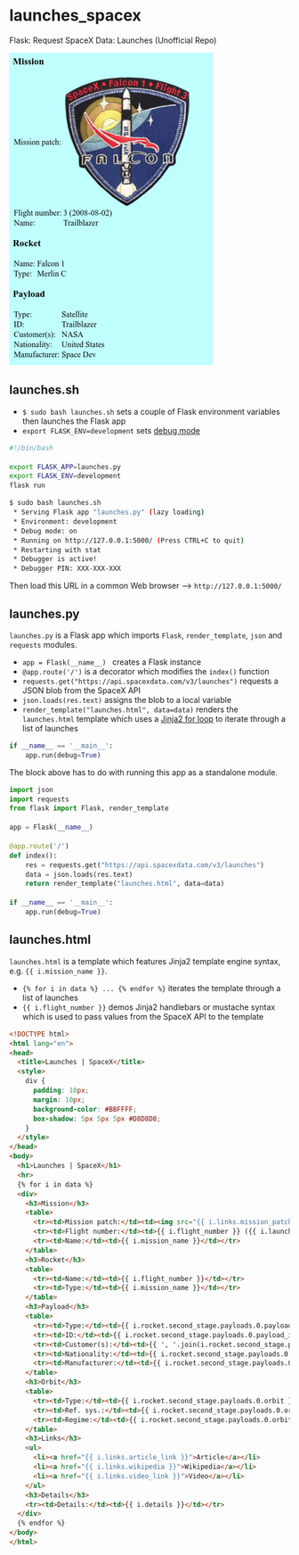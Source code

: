 # launches_spacex
Flask: Request SpaceX Data: Launches (Unofficial Repo)

![capture]

## launches.sh

 - `$ sudo bash launches.sh` sets a couple of Flask environment variables then launches the Flask app
 - `export FLASK_ENV=development` sets [debug mode](http://flask.pocoo.org/docs/1.0/config/#environment-and-debug-features)

```sh
#!/bin/bash

export FLASK_APP=launches.py
export FLASK_ENV=development
flask run
```

```sh
$ sudo bash launches.sh
 * Serving Flask app "launches.py" (lazy loading)
 * Environment: development
 * Debug mode: on
 * Running on http://127.0.0.1:5000/ (Press CTRL+C to quit)
 * Restarting with stat
 * Debugger is active!
 * Debugger PIN: XXX-XXX-XXX
```

Then load this URL in a common Web browser --> `http://127.0.0.1:5000/`

## launches.py

`launches.py` is a Flask app which imports `Flask`, `render_template`, `json` and `requests` modules.

 - `app = Flask(__name__) ` creates a Flask instance
 - `@app.route('/')` is a decorator which modifies the `index()` function  
 - `requests.get("https://api.spacexdata.com/v3/launches")` requests a JSON blob from the SpaceX API
 - `json.loads(res.text)` assigns the blob to a local variable
 - `render_template("launches.html", data=data)` renders the `launches.html` template which uses a [Jinja2 for loop](http://jinja.pocoo.org/docs/2.10/templates/#for) to iterate through a list of launches

```py
if __name__ == '__main__':
    app.run(debug=True)
```

The block above has to do with running this app as a standalone module.

```py
import json
import requests
from flask import Flask, render_template

app = Flask(__name__)

@app.route('/')
def index():
    res = requests.get("https://api.spacexdata.com/v3/launches")
    data = json.loads(res.text)
    return render_template("launches.html", data=data)

if __name__ == '__main__':
    app.run(debug=True)
```

## launches.html

`launches.html` is a template which features Jinja2 template engine syntax, e.g. `{{ i.mission_name }}`.

 - `{% for i in data %} ... {% endfor %}` iterates the template through a list of launches
 - `{{ i.flight_number }}` demos Jinja2 handlebars or mustache syntax which is used to pass values from the SpaceX API to the template

```html
<!DOCTYPE html>
<html lang="en">
<head>
  <title>Launches | SpaceX</title>
  <style>
    div {
      padding: 10px;
      margin: 10px;
      background-color: #BBFFFF;
      box-shadow: 5px 5px 5px #D8D8D8;
    }
  </style>
</head>
<body>
  <h1>Launches | SpaceX</h1>
  <hr>
  {% for i in data %}
  <div>
    <h3>Mission</h3>
    <table>
      <tr><td>Mission patch:</td><td><img src="{{ i.links.mission_patch_small }}"></td></tr>
      <tr><td>Flight number:</td><td>{{ i.flight_number }} ({{ i.launch_date_local[0:10] }})</td></tr>
      <tr><td>Name:</td><td>{{ i.mission_name }}</td></tr>
    </table>
    <h3>Rocket</h3>
    <table>
      <tr><td>Name:</td><td>{{ i.flight_number }}</td></tr>
      <tr><td>Type:</td><td>{{ i.mission_name }}</td></tr>
    </table>
    <h3>Payload</h3>
    <table>
      <tr><td>Type:</td><td>{{ i.rocket.second_stage.payloads.0.payload_type }}</td></tr>
      <tr><td>ID:</td><td>{{ i.rocket.second_stage.payloads.0.payload_id }}</td></tr>
      <tr><td>Customer(s):</td><td>{{ ', '.join(i.rocket.second_stage.payloads.0.customers) }}</td></tr>
      <tr><td>Nationality:</td><td>{{ i.rocket.second_stage.payloads.0.nationality }}</td></tr>
      <tr><td>Manufacturer:</td><td>{{ i.rocket.second_stage.payloads.0.manufacturer }}</td></tr>
    </table>
    <h3>Orbit</h3>
    <table>
      <tr><td>Type:</td><td>{{ i.rocket.second_stage.payloads.0.orbit }}</td></tr>
      <tr><td>Ref. sys.:</td><td>{{ i.rocket.second_stage.payloads.0.orbit_params.reference_system }}</td></tr>
      <tr><td>Regime:</td><td>{{ i.rocket.second_stage.payloads.0.orbit_params.regime }}</td></tr>
    </table>
    <h3>Links</h3>
    <ul>
      <li><a href="{{ i.links.article_link }}">Article</a></li>
      <li><a href="{{ i.links.wikipedia }}">Wikipedia</a></li>
      <li><a href="{{ i.links.video_link }}">Video</a></li>
    </ul>
    <h3>Details</h3>
    <tr><td>Details:</td><td>{{ i.details }}</td></tr>
  </div>
  {% endfor %}
</body>
</html>
```

[capture]: https://github.com/nick3499/launches_spacex/blob/master/spacex-launches.png
